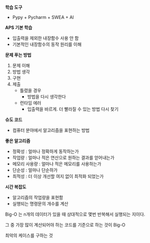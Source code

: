 **학습 도구**
- Pypy + Pycharm + SWEA + AI


**APS 기본 학습**
- 입출력을 제외한 내장함수 사용 안 함
- 기본적인 내장함수의 동작 원리를 이해


**문제 푸는 방법**

1. 문제 이해
2. 방법 생각
3. 구현
4. 제출
    - 틀렸을 경우
        - 방법을 다시 생각한다
    - 런타임 에러
        - 입출력을 바르게. 더 빨라질 수 있는 방법 다시 찾기


**슈도 코드**
- 컴퓨터 분야에서 알고리즘을 표현하는 방법

**좋은 알고리즘**
- 정확성 : 얼마나 정확하게 동작하는가
- 작업량 : 얼마나 적은 연산으로 원하는 결과를 얻어내는가
- 메모리 사용량 : 얼마나 적은 메모리를 사용하는가
- 단순성 : 얼마나 단순하가
- 최적성 : 더 이상 개선할 여지 없이 최적화 되었는가


**시간 복잡도**
- 알고리즘의 작업량을 표현함
- 실행되는 명령문의 개수를 계산

Big-O 는 n개의 데이터가 있을 때 상대적으로 몇번 반복해서 실행되는 지이다.

그 중 가장 많이 계산되어야 하는 코드를 기준으로 하는 것이 Big-O

최악의 케이스를 구하는 것